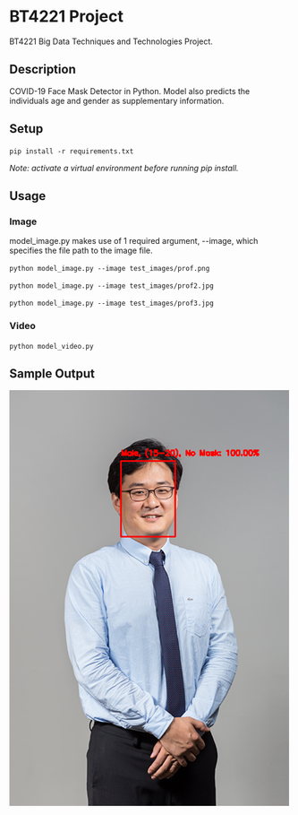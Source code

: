 # BT4221 Project

BT4221 Big Data Techniques and Technologies Project.

## Description

COVID-19 Face Mask Detector in Python. Model also predicts the individuals age and gender as supplementary information.

## Setup

`pip install -r requirements.txt`

*Note: activate a virtual environment before running pip install.*

## Usage

### Image

model_image.py makes use of 1 required argument, --image, which specifies the file path to the image file.

`python model_image.py --image test_images/prof.png`

`python model_image.py --image test_images/prof2.jpg`

`python model_image.py --image test_images/prof3.jpg`

### Video

`python model_video.py`

## Sample Output

![photo_name](BT4221_Project_Code/test_images/prof_output.png)
